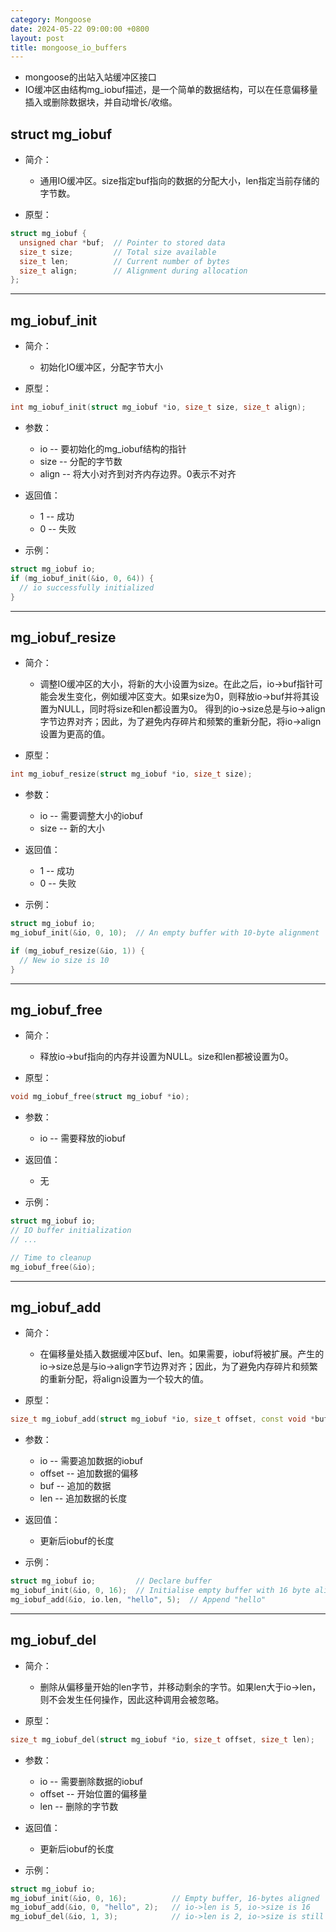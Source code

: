 ```yaml
---
category: Mongoose
date: 2024-05-22 09:00:00 +0800
layout: post
title: mongoose_io_buffers
---
```


+ mongoose的出站入站缓冲区接口
+ IO缓冲区由结构mg_iobuf描述，是一个简单的数据结构，可以在任意偏移量插入或删除数据块，并自动增长/收缩。

## struct mg_iobuf 

+ 简介：
  + 通用IO缓冲区。size指定buf指向的数据的分配大小，len指定当前存储的字节数。

+ 原型：
```cpp
struct mg_iobuf {
  unsigned char *buf;  // Pointer to stored data
  size_t size;         // Total size available
  size_t len;          // Current number of bytes
  size_t align;        // Alignment during allocation
};
```

---

## mg_iobuf_init

+ 简介：
  + 初始化IO缓冲区，分配字节大小

+ 原型：
```cpp
int mg_iobuf_init(struct mg_iobuf *io, size_t size, size_t align);
```

+ 参数：
  + io    -- 要初始化的mg_iobuf结构的指针
  + size  -- 分配的字节数
  + align -- 将大小对齐到对齐内存边界。0表示不对齐

+ 返回值：
  + 1 -- 成功
  + 0 -- 失败

+ 示例：
```cpp
struct mg_iobuf io;
if (mg_iobuf_init(&io, 0, 64)) {
  // io successfully initialized
}
```

---

## mg_iobuf_resize 

+ 简介：
  + 调整IO缓冲区的大小，将新的大小设置为size。在此之后，io->buf指针可能会发生变化，例如缓冲区变大。如果size为0，则释放io->buf并将其设置为NULL，同时将size和len都设置为0。 得到的io->size总是与io->align字节边界对齐；因此，为了避免内存碎片和频繁的重新分配，将io->align设置为更高的值。

+ 原型：
```cpp
int mg_iobuf_resize(struct mg_iobuf *io, size_t size);
```

+ 参数：
  + io   -- 需要调整大小的iobuf
  + size -- 新的大小

+ 返回值：
  + 1 -- 成功
  + 0 -- 失败

+ 示例：
```cpp
struct mg_iobuf io;
mg_iobuf_init(&io, 0, 10);  // An empty buffer with 10-byte alignment

if (mg_iobuf_resize(&io, 1)) {
  // New io size is 10
}
```

---

## mg_iobuf_free

+ 简介：
  + 释放io->buf指向的内存并设置为NULL。size和len都被设置为0。

+ 原型：
```cpp
void mg_iobuf_free(struct mg_iobuf *io);
```

+ 参数：
  + io -- 需要释放的iobuf

+ 返回值：
  + 无

+ 示例：
```cpp
struct mg_iobuf io;
// IO buffer initialization
// ...

// Time to cleanup
mg_iobuf_free(&io);
```

---

## mg_iobuf_add 

+ 简介：
  + 在偏移量处插入数据缓冲区buf、len。如果需要，iobuf将被扩展。产生的io->size总是与io->align字节边界对齐；因此，为了避免内存碎片和频繁的重新分配，将align设置为一个较大的值。

+ 原型：
```cpp
size_t mg_iobuf_add(struct mg_iobuf *io, size_t offset, const void *buf, size_t len);
```

+ 参数：
  + io     -- 需要追加数据的iobuf
  + offset -- 追加数据的偏移
  + buf    -- 追加的数据
  + len    -- 追加数据的长度

+ 返回值：
  + 更新后iobuf的长度

+ 示例：
```cpp
struct mg_iobuf io;         // Declare buffer
mg_iobuf_init(&io, 0, 16);  // Initialise empty buffer with 16 byte alignment
mg_iobuf_add(&io, io.len, "hello", 5);  // Append "hello"
```

---

## mg_iobuf_del 

+ 简介：
  + 删除从偏移量开始的len字节，并移动剩余的字节。如果len大于io->len，则不会发生任何操作，因此这种调用会被忽略。

+ 原型：
```cpp
size_t mg_iobuf_del(struct mg_iobuf *io, size_t offset, size_t len);
```

+ 参数：
  + io -- 需要删除数据的iobuf
  + offset -- 开始位置的偏移量
  + len -- 删除的字节数

+ 返回值：
  + 更新后iobuf的长度

+ 示例：
```cpp
struct mg_iobuf io;
mg_iobuf_init(&io, 0, 16);          // Empty buffer, 16-bytes aligned
mg_iobuf_add(&io, 0, "hello", 2);   // io->len is 5, io->size is 16
mg_iobuf_del(&io, 1, 3);            // io->len is 2, io->size is still 16
```